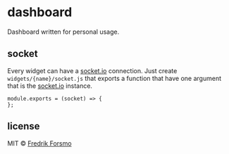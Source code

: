 # dashboard

Dashboard written for personal usage.

## socket

Every widget can have a [socket.io](https://socket.io/) connection. Just create `widgets/{name}/socket.js` that exports a function that have one argument that is the [socket.io](https://socket.io/) instance.

```
module.exports = (socket) => {
};
```

## license

MIT © [Fredrik Forsmo](https://github.com/frozzare)
